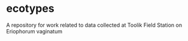 # ecotypes
A repository for work related to data collected at Toolik Field Station on Eriophorum vaginatum
